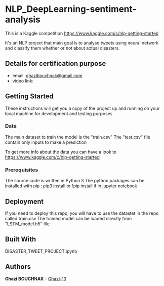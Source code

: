 # NLP_DeepLearning-sentiment-analysis

This is a Kaggle competition https://www.kaggle.com/c/nlp-getting-started

It's an NLP project that main goal is to analyse tweets using neural network and classify them whether or not about actual disasters.

## Details for certification purpose

* email: ghazibouchnak@gmail.com
* video link:


## Getting Started

These instructions will get you a copy of the project up and running on your local machine for development and testing purposes. 

### Data

The main dataset to train the model is the "train.csv"
The "test.csv" file contain only inputs to make a prediction

To get more info about the data you can have a look to https://www.kaggle.com/c/nlp-getting-started

### Prerequisites

The source code is written in Python 3
The python packages can be installed with pip : pip3 install or !pip install if in jupyter notebook

## Deployment

If you need to deploy this repo, you will have to use the datastet in the repo called train.csv
The trained model can be loaded directly from "LSTM_model.h5" file

## Built With

DISASTER_TWEET_PROJECT.ipynb

## Authors

**Ghazi BOUCHNAK** - [Ghazi-13](https://github.com/Ghazi-13)


